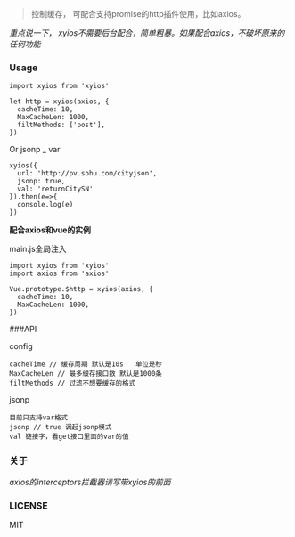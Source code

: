 > 控制缓存， 可配合支持promise的http插件使用，比如axios。

*重点说一下， xyios不需要后台配合，简单粗暴。如果配合axios，不破坏原来的任何功能*

### Usage

```
import xyios from 'xyios'

let http = xyios(axios, {
  cacheTime: 10, 
  MaxCacheLen: 1000, 
  filtMethods: ['post'],
})
```
Or jsonp _ var
```
xyios({
  url: 'http://pv.sohu.com/cityjson',
  jsonp: true,
  val: 'returnCitySN'
}).then(e=>{
  console.log(e)
})
```

**配合axios和vue的实例**

main.js全局注入
```
import xyios from 'xyios'
import axios from 'axios'

Vue.prototype.$http = xyios(axios, {
  cacheTime: 10, 
  MaxCacheLen: 1000, 
})
```

###API

config
```
cacheTime // 缓存周期 默认是10s   单位是秒
MaxCacheLen // 最多缓存接口数 默认是1000条
filtMethods // 过滤不想要缓存的格式
```
jsonp

```
目前只支持var格式
jsonp // true 调起jsonp模式
val 链接字，看get接口里面的var的值
```

### 关于

*axios的interceptors拦截器请写带xyios的前面*


### LICENSE

MIT

